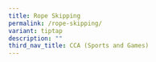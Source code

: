```yaml
---
title: Rope Skipping
permalink: /rope-skipping/
variant: tiptap
description: ""
third_nav_title: CCA (Sports and Games)
---
```

